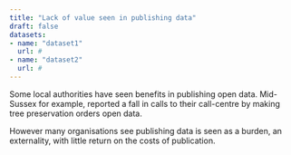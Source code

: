 ```yaml
---
title: "Lack of value seen in publishing data"
draft: false
datasets:
- name: "dataset1"
  url: #
- name: "dataset2"
  url: #
---
```


Some local authorities have seen benefits in publishing open data. Mid-Sussex for example, reported a fall in calls to their call-centre by making tree preservation orders open data. 

However many organisations see publishing data is seen as a burden, an externality, with little return on the costs of publication.